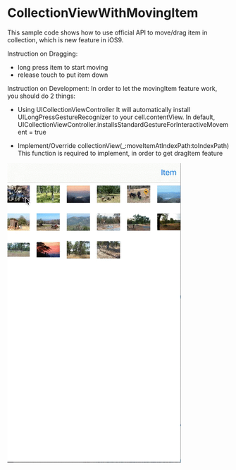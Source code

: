 CollectionViewWithMovingItem
====================

This sample code shows how to use official API to move/drag item in collection, which is new feature in iOS9.

Instruction on Dragging:

* long press item to start moving
* release touch to put item down


Instruction on Development:
In order to let the movingItem feature work, you should do 2 things:

* Using UICollectionViewController
  It will automatically install UILongPressGestureRecognizer to your cell.contentView.
  In default, UICollectionViewController.installsStandardGestureForInteractiveMovement = true 

* Implement/Override collectionView(_:moveItemAtIndexPath:toIndexPath)
  This function is required to implement, in order to get dragItem feature


![ScreenShot](_mov.gif)
